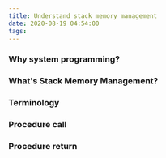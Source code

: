 ```yaml
---
title: Understand stack memory management
date: 2020-08-19 04:54:00
tags:
---
```


### Why system programming? 

### What's Stack Memory Management?

### Terminology

### Procedure call

### Procedure return

